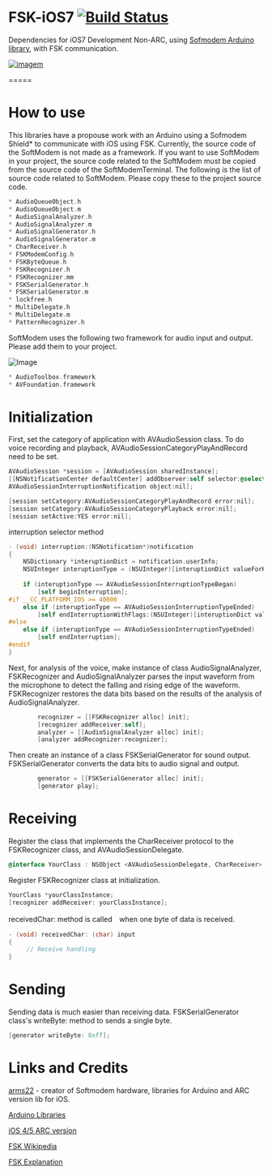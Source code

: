FSK-iOS7 [![Build Status](https://travis-ci.org/ezefranca/FSK-Arduino-iOS7.svg?branch=master)](https://travis-ci.org/ezefranca/FSK-Arduino-iOS7)
========

Dependencies for iOS7 Development Non-ARC, using [Sofmodem Arduino library](https://code.google.com/p/arms22/downloads/detail?name=SoftModem-005.zip&can=2&q=), with FSK communication.

[![imagem](https://raw.githubusercontent.com/ezefranca/FSK-Arduino-iOS7/master/FSK-Demo/image.png)](http://ironbark.xtelco.com.au/subjects/DC/lectures/7/)

=====

How to use
====

This libraries have a propouse work with an Arduino using a Sofmodem Shield* to communicate with iOS using FSK. Currently, the source code of the SoftModem is not made as a framework. If you want to use SoftModem in your project, the source code related to the SoftModem must be copied from the source code of the SoftModemTerminal. The following is the list of source code related to SoftModem. Please copy these to the project source code.

```objectivec
* AudioQueueObject.h
* AudioQueueObject.m
* AudioSignalAnalyzer.h
* AudioSignalAnalyzer.m
* AudioSignalGenerator.h
* AudioSignalGenerator.m
* CharReceiver.h
* FSKModemConfig.h
* FSKByteQueue.h
* FSKRecognizer.h
* FSKRecognizer.mm
* FSKSerialGenerator.h
* FSKSerialGenerator.m
* lockfree.h
* MultiDelegate.h
* MultiDelegate.m
* PatternRecognizer.h
```

SoftModem uses the following two framework for audio input and output. Please add them to your project.

![Image](https://raw.githubusercontent.com/ezefranca/FSK-Arduino-iOS7/master/FSK-Demo/FSK-Demo/framework.png)

```objectivec
* AudioToolbox.framework
* AVFoundation.framework
```


Initialization
=====

First, set the category of application with AVAudioSession class. To do voice recording and playback, AVAudioSessionCategoryPlayAndRecord need to be set.

```objectivec
AVAudioSession *session = [AVAudioSession sharedInstance];   
[[NSNotificationCenter defaultCenter] addObserver:self selector:@selector(interruption:) name:
AVAudioSessionInterruptionNotification object:nil];

[session setCategory:AVAudioSessionCategoryPlayAndRecord error:nil];
[session setCategory:AVAudioSessionCategoryPlayback error:nil];
[session setActive:YES error:nil];
```

interruption selector method

```objectivec
- (void) interruption:(NSNotification*)notification
{
    NSDictionary *interuptionDict = notification.userInfo;
    NSUInteger interuptionType = (NSUInteger)[interuptionDict valueForKey:AVAudioSessionInterruptionTypeKey];
    
    if (interuptionType == AVAudioSessionInterruptionTypeBegan)
        [self beginInterruption];
#if __CC_PLATFORM_IOS >= 40000
    else if (interuptionType == AVAudioSessionInterruptionTypeEnded)
        [self endInterruptionWithFlags:(NSUInteger)[interuptionDict valueForKey:AVAudioSessionInterruptionOptionKey]];
#else
    else if (interuptionType == AVAudioSessionInterruptionTypeEnded)
        [self endInterruption];
#endif
}
```

Next, for analysis of the voice, make instance of class AudioSignalAnalyzer, FSKRecognizer and AudioSignalAnalyzer parses the input waveform from the microphone to detect the falling and rising edge of the waveform. FSKRecognizer restores the data bits based on the results of the analysis of AudioSignalAnalyzer.

```objectivec
        recognizer = [[FSKRecognizer alloc] init];     
        [recognizer addReceiver:self];
        analyzer = [[AudioSignalAnalyzer alloc] init]; 
        [analyzer addRecognizer:recognizer];
```

Then create an instance of a class FSKSerialGenerator for sound output. FSKSerialGenerator converts the data bits to audio signal and output.

```objectivec
        generator = [[FSKSerialGenerator alloc] init]; 
        [generator play];
````
Receiving
=====

Register the class that implements the CharReceiver protocol to the FSKRecognizer class, and AVAudioSessionDelegate.

```objectivec
@interface YourClass : NSObject <AVAudioSessionDelegate, CharReceiver>
````
Register FSKRecognizer class at initialization.

```objectivec
YourClass *yourClassInstance;
[recognizer addReceiver: yourClassInstance];
```
receivedChar: method is called　when one byte of data is received.

```objectivec
- (void) receivedChar: (char) input
{
     // Receive handling
}
```
Sending
=====

Sending data is much easier than receiving data. FSKSerialGenerator class's writeByte: method to sends a single byte.

```objectivec
[generator writeByte: 0xff];
```

Links and Credits
=====
[arms22](http://arms22.blog91.fc2.com/) - creator of Softmodem hardware, libraries for Arduino and ARC version lib for iOS.

[Arduino Libraries](https://code.google.com/p/arms22/downloads/detail?name=SoftModem-005.zip&can=2&q=)

[iOS 4/5 ARC version](https://github.com/9labco/IR-Remote)

[FSK Wikipedia](http://en.wikipedia.org/wiki/Frequency-shift_keying)

[FSK Explanation](http://ironbark.xtelco.com.au/subjects/DC/lectures/7/)


